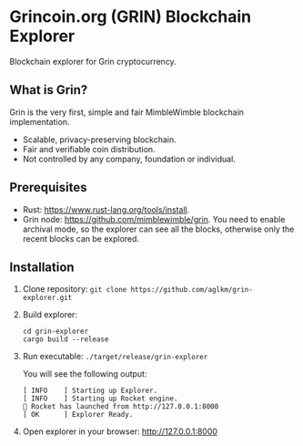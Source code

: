 # Grincoin.org (GRIN) Blockchain Explorer
Blockchain explorer for Grin cryptocurrency.

## What is Grin?
Grin is the very first, simple and fair MimbleWimble blockchain implementation.

- Scalable, privacy-preserving blockchain.
- Fair and verifiable coin distribution.
- Not controlled by any company, foundation or individual.

## Prerequisites

- Rust: https://www.rust-lang.org/tools/install.
- Grin node: https://github.com/mimblewimble/grin. You need to enable archival mode, so the explorer can see all the blocks, otherwise only the recent blocks can be explored.


## Installation

1. Clone repository: `git clone https://github.com/aglkm/grin-explorer.git`
2. Build explorer:
   ```
   cd grin-explorer
   cargo build --release
   ```
4. Run executable: `./target/release/grin-explorer`

   You will see the following output:

   ```
   [ INFO    ] Starting up Explorer.
   [ INFO    ] Starting up Rocket engine.
   🚀 Rocket has launched from http://127.0.0.1:8000
   [ OK      ] Explorer Ready.
   ```

5. Open explorer in your browser: http://127.0.0.1:8000
